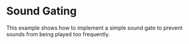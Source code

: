 # Sound Gating
This example shows how to implement a simple sound gate to prevent sounds from being played too frequently.
